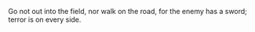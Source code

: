 Go not out into the field, nor walk on the road, for the enemy has a sword; terror is on every side.
